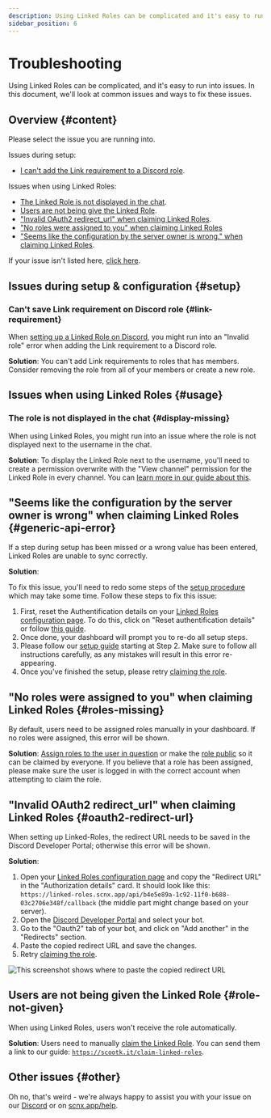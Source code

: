 ```yaml
---
description: Using Linked Roles can be complicated and it's easy to run into issues.
sidebar_position: 6
---
```


# Troubleshooting

Using Linked Roles can be complicated, and it's easy to run into issues. In this document, we'll look at common issues
and ways to fix these issues.

## Overview {#content}

Please select the issue you are running into.

Issues during setup:

* [I can't add the Link requirement to a Discord role](#link-requirement).

Issues when using Linked Roles:

* [The Linked Role is not displayed in the chat](#display-missing).
* [Users are not being give the Linked Role](#role-not-given).
* ["Invalid OAuth2 redirect_url" when claiming Linked Roles](#oauth2-redirect-url).
* ["No roles were assigned to you" when claiming Linked Roles](#roles-missing)
* ["Seems like the configuration by the server owner is wrong." when claiming Linked Roles](#generic-api-error).

If your issue isn't listed here, [click here](#other).

## Issues during setup & configuration {#setup}

### Can't save Link requirement on Discord role {#link-requirement}

When [setting up a Linked Role on Discord](./role-managment#linked-role-on-discord), you might run into an "Invalid
role" error when adding the Link requirement to a Discord role.

**Solution**: You can't add Link requirements to roles that has members. Consider removing the role from all of your
members or create a new role.

## Issues when using Linked Roles {#usage}

### The role is not displayed in the chat {#display-missing}

When using Linked Roles, you might run into an issue where the role is not displayed next to the username in the chat.

**Solution**: To display the Linked Role next to the username, you'll need to create a permission overwrite with the
"View channel" permission for the Linked Role in every channel. You
can [learn more in our guide about this](./role-managment#display-in-chat).

## "Seems like the configuration by the server owner is wrong" when claiming Linked Roles {#generic-api-error}

If a step during setup has been missed or a wrong value has been entered, Linked Roles are unable to sync correctly.

**Solution**:

To fix this issue, you'll need to redo some steps of the [setup procedure](../linked-roles) which may take some time.
Follow these steps to fix this issue:

1. First, reset the Authentification details on
   your [Linked Roles configuration page](https://scnx.app/glink?page=linked-roles/configuration). To do this, click
   on "Reset authentification details" or follow [this guide](./settings#reset-auth-details).
2. Once done, your dashboard will prompt you to re-do all setup steps.
3. Please follow our [setup guide](./../linked-roles#step-2) starting at Step 2. Make sure to follow all instructions
   carefully, as any mistakes will result in this error re-appearing.
4. Once you've finished the setup, please retry [claiming the role](./claim-roles).

## "No roles were assigned to you" when claiming Linked Roles {#roles-missing}

By default, users need to be assigned roles manually in your dashboard. If no roles were assigned, this error will be
shown.

**Solution**: [Assign roles to the user in question](./user-managment#add-role) or make
the [role public](./role-managment#public-roles) so it can be claimed by everyone. If you believe that a role has been
assigned, please make sure the user is logged in with the correct account when attempting to claim the role.

## "Invalid OAuth2 redirect_url" when claiming Linked Roles {#oauth2-redirect-url}

When setting up Linked-Roles, the redirect URL needs to be saved in the Discord Developer Portal; otherwise this error
will be shown.

**Solution**:

1. Open your [Linked Roles configuration page](https://scnx.app/glink?page=linked-roles/configuration) and copy the
   "Redirect URL" in the "Authorization details" card. It should look like this:
   `https://linked-roles.scnx.app/api/b4e5e89a-1c92-11f0-b688-03c2706e348f/callback` (the middle part might change based
   on
   your server).
2. Open the [Discord Developer Portal](https://discord.com/developers/applications) and select your bot.
3. Go to the "Oauth2" tab of your bot, and click on "Add another" in the "Redirects" section.
4. Paste the copied redirect URL and save the changes.
5. Retry [claiming the role](./claim-roles).

![This screenshot shows where to paste the copied redirect URL](@site/docs/assets/linked-roles/setup/enter-redirect-url.webp)

## Users are not being given the Linked Role {#role-not-given}

When using Linked Roles, users won't receive the role automatically.

**Solution**: Users need to manually [claim the Linked Role](./claim-roles). You can send them a link to our guide:
[`https://scootk.it/claim-linked-roles`](https://scootk.it/claim-linked-roles).

## Other issues {#other}

Oh no, that's weird - we're always happy to assist you with your issue on our [Discord](https://scootk.it/dc-en) or
on [scnx.app/help](https://scnx.app/help).